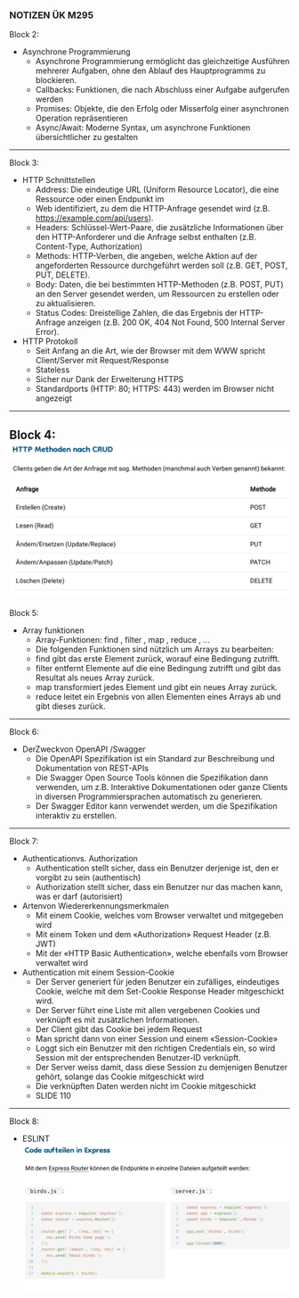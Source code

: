 ### NOTIZEN ÜK M295

Block 2: 
- Asynchrone Programmierung
  - Asynchrone Programmierung ermöglicht das gleichzeitige Ausführen mehrerer Aufgaben, ohne den Ablauf des Hauptprogramms zu blockieren.
  - Callbacks: Funktionen, die nach Abschluss einer Aufgabe aufgerufen werden
  - Promises: Objekte, die den Erfolg oder Misserfolg einer asynchronen Operation repräsentieren
  - Async/Await: Moderne Syntax, um asynchrone Funktionen übersichtlicher zu gestalten
---
Block 3:
- HTTP Schnittstellen
  - Address: Die eindeutige URL (Uniform Resource Locator), die eine Ressource oder einen Endpunkt im
  - Web identifiziert, zu dem die HTTP-Anfrage gesendet wird (z.B. https://example.com/api/users).
  - Headers: Schlüssel-Wert-Paare, die zusätzliche Informationen über den HTTP-Anforderer und die Anfrage selbst enthalten (z.B. Content-Type, Authorization)
  - Methods: HTTP-Verben, die angeben, welche Aktion auf der angeforderten Ressource durchgeführt werden soll (z.B. GET, POST, PUT, DELETE).
  - Body: Daten, die bei bestimmten HTTP-Methoden (z.B. POST, PUT) an den Server gesendet werden, um Ressourcen zu erstellen oder zu aktualisieren.
  - Status Codes: Dreistellige Zahlen, die das Ergebnis der HTTP-Anfrage anzeigen (z.B. 200 OK, 404 Not Found, 500 Internal Server Error).
- HTTP Protokoll
  - Seit Anfang an die Art, wie der Browser mit dem WWW spricht Client/Server mit Request/Response
  - Stateless
  - Sicher nur Dank der Erweiterung HTTPS
  - Standardports (HTTP: 80; HTTPS: 443) werden im Browser nicht angezeigt
---
Block 4:
![alt text](image.png)
---
Block 5:
- Array funktionen
  - Array-Funktionen: find , filter , map , reduce , …
  - Die folgenden Funktionen sind nützlich um Arrays zu bearbeiten:
  - find gibt das erste Element zurück, worauf eine Bedingung zutrifft.
  - filter entfernt Elemente auf die eine Bedingung zutrifft und gibt das Resultat als neues Array zurück.
  - map transformiert jedes Element und gibt ein neues Array zurück.
  - reduce leitet ein Ergebnis von allen Elementen eines Arrays ab und gibt dieses zurück.
---
Block 6:
- DerZweckvon OpenAPI /Swagger
  - Die OpenAPI Spezifikation ist ein Standard zur Beschreibung und Dokumentation von REST-APIs
  - Die Swagger Open Source Tools können die Spezifikation dann verwenden, um z.B. Interaktive Dokumentationen oder ganze Clients in diversen Programmiersprachen automatisch zu generieren.
  - Der Swagger Editor kann verwendet werden, um die Spezifikation interaktiv zu erstellen.
---
Block 7:
- Authenticationvs. Authorization
  - Authentication stellt sicher, dass ein Benutzer derjenige ist, den er vorgibt zu sein (authentisch)
  - Authorization stellt sicher, dass ein Benutzer nur das machen kann, was er darf (autorisiert)
- Artenvon Wiedererkennungsmerkmalen
  - Mit einem Cookie, welches vom Browser verwaltet und mitgegeben wird
  - Mit einem Token und dem «Authorization» Request Header (z.B. JWT)
  - Mit der «HTTP Basic Authentication», welche ebenfalls vom Browser verwaltet wird
- Authentication mit einem Session-Cookie
  - Der Server generiert für jeden Benutzer ein zufälliges, eindeutiges Cookie, welche mit dem Set-Cookie Response Header mitgeschickt wird.
  - Der Server führt eine Liste mit allen vergebenen Cookies und verknüpft es mit zusätzlichen Informationen.
  - Der Client gibt das Cookie bei jedem Request
  - Man spricht dann von einer Session und einem «Session-Cookie»
  - Loggt sich ein Benutzer mit den richtigen Credentials ein, so wird Session mit der entsprechenden Benutzer-ID verknüpft.
  - Der Server weiss damit, dass diese Session zu demjenigen Benutzer gehört, solange das Cookie mitgeschickt wird
  - Die verknüpften Daten werden nicht im Cookie mitgeschickt
  - SLIDE 110
---
Block 8:
- ESLINT
![alt text](image-1.png)